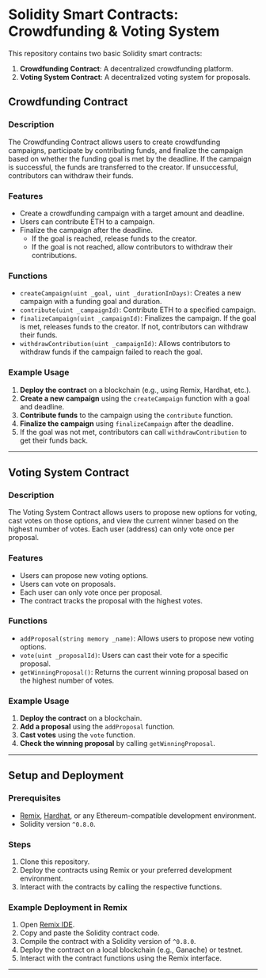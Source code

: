 # Solidity Smart Contracts: Crowdfunding & Voting System

This repository contains two basic Solidity smart contracts:
1. **Crowdfunding Contract**: A decentralized crowdfunding platform.
2. **Voting System Contract**: A decentralized voting system for proposals.

## Crowdfunding Contract

### Description
The Crowdfunding Contract allows users to create crowdfunding campaigns, participate by contributing funds, and finalize the campaign based on whether the funding goal is met by the deadline. If the campaign is successful, the funds are transferred to the creator. If unsuccessful, contributors can withdraw their funds.

### Features
- Create a crowdfunding campaign with a target amount and deadline.
- Users can contribute ETH to a campaign.
- Finalize the campaign after the deadline.
  - If the goal is reached, release funds to the creator.
  - If the goal is not reached, allow contributors to withdraw their contributions.

### Functions
- `createCampaign(uint _goal, uint _durationInDays)`: Creates a new campaign with a funding goal and duration.
- `contribute(uint _campaignId)`: Contribute ETH to a specified campaign.
- `finalizeCampaign(uint _campaignId)`: Finalizes the campaign. If the goal is met, releases funds to the creator. If not, contributors can withdraw their funds.
- `withdrawContribution(uint _campaignId)`: Allows contributors to withdraw funds if the campaign failed to reach the goal.

### Example Usage
1. **Deploy the contract** on a blockchain (e.g., using Remix, Hardhat, etc.).
2. **Create a new campaign** using the `createCampaign` function with a goal and deadline.
3. **Contribute funds** to the campaign using the `contribute` function.
4. **Finalize the campaign** using `finalizeCampaign` after the deadline.
5. If the goal was not met, contributors can call `withdrawContribution` to get their funds back.

---

## Voting System Contract

### Description
The Voting System Contract allows users to propose new options for voting, cast votes on those options, and view the current winner based on the highest number of votes. Each user (address) can only vote once per proposal.

### Features
- Users can propose new voting options.
- Users can vote on proposals.
- Each user can only vote once per proposal.
- The contract tracks the proposal with the highest votes.

### Functions
- `addProposal(string memory _name)`: Allows users to propose new voting options.
- `vote(uint _proposalId)`: Users can cast their vote for a specific proposal.
- `getWinningProposal()`: Returns the current winning proposal based on the highest number of votes.

### Example Usage
1. **Deploy the contract** on a blockchain.
2. **Add a proposal** using the `addProposal` function.
3. **Cast votes** using the `vote` function.
4. **Check the winning proposal** by calling `getWinningProposal`.

---

## Setup and Deployment

### Prerequisites
- [Remix](https://remix.ethereum.org/), [Hardhat](https://hardhat.org/), or any Ethereum-compatible development environment.
- Solidity version `^0.8.0`.

### Steps
1. Clone this repository.
2. Deploy the contracts using Remix or your preferred development environment.
3. Interact with the contracts by calling the respective functions.

### Example Deployment in Remix
1. Open [Remix IDE](https://remix.ethereum.org/).
2. Copy and paste the Solidity contract code.
3. Compile the contract with a Solidity version of `^0.8.0`.
4. Deploy the contract on a local blockchain (e.g., Ganache) or testnet.
5. Interact with the contract functions using the Remix interface.

---